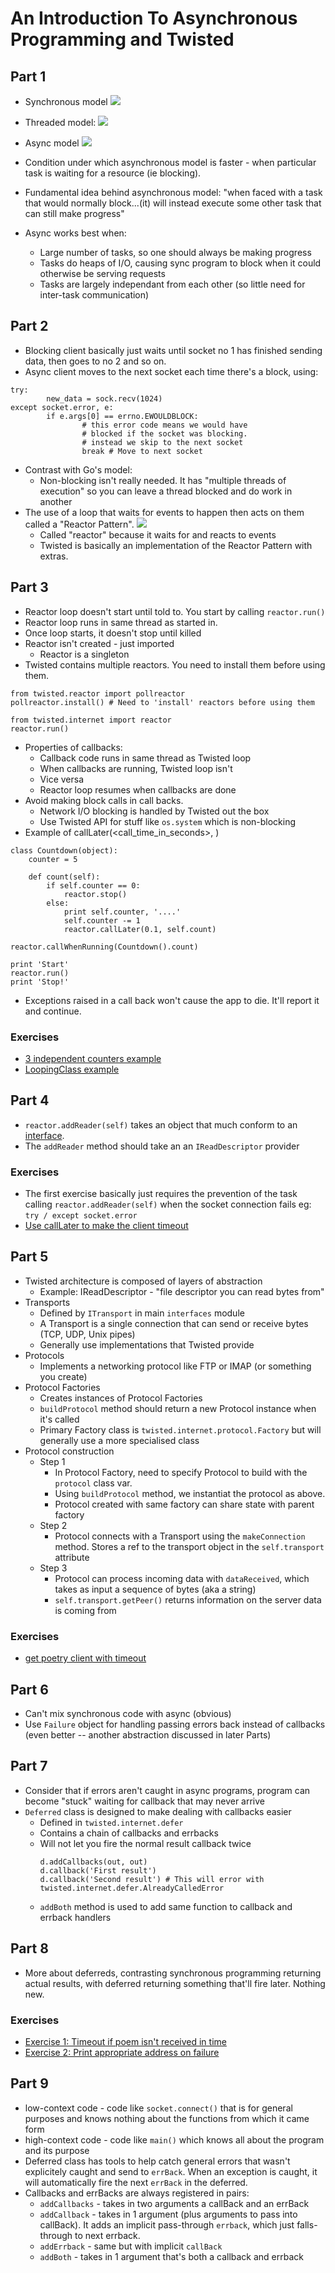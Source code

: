 # An Introduction To Asynchronous Programming and Twisted

## Part 1

* Synchronous model
	<img src="./images/synchronous-model.png"></img>
* Threaded model:
	<img src="./images/threaded-model.png"></img>
* Async model
	<img src="./images/async-model.png"></img>

* Condition under which asynchronous model is faster - when particular task is waiting for a resource (ie blocking).
* Fundamental idea behind asynchronous model: "when faced with a task that would normally block...(it) will instead execute some other task that can still make progress"
* Async works best when:
    * Large number of tasks, so one should always be making progress
    * Tasks do heaps of I/O, causing sync program to block when it could otherwise be serving requests
    * Tasks are largely independant from each other (so little need for inter-task communication)

## Part 2

* Blocking client basically just waits until socket no 1 has finished sending data, then goes to no 2 and so on.
* Async client moves to the next socket each time there's a block, using:

```
try:
		new_data = sock.recv(1024)
except socket.error, e:
		if e.args[0] == errno.EWOULDBLOCK:
				# this error code means we would have
				# blocked if the socket was blocking.
				# instead we skip to the next socket
				break # Move to next socket
```

* Contrast with Go's model:
    * Non-blocking isn't really needed. It has "multiple threads of execution" so you can leave a thread blocked and do work in another
* The use of a loop that waits for events to happen then acts on them called a "Reactor Pattern".
<img src="./images/reactor-pattern.png"></img>
    * Called "reactor" because it waits for and reacts to events
    * Twisted is basically an implementation of the Reactor Pattern with extras.

## Part 3

* Reactor loop doesn't start until told to. You start by calling ```reactor.run()```
* Reactor loop runs in same thread as started in.
* Once loop starts, it doesn't stop until killed
* Reactor isn't created - just imported
    * Reactor is a singleton
* Twisted contains multiple reactors. You need to install them before using them.
```
from twisted.reactor import pollreactor
pollreactor.install() # Need to 'install' reactors before using them

from twisted.internet import reactor
reactor.run()
```
* Properties of callbacks:
    * Callback code runs in same thread as Twisted loop
    * When callbacks are running, Twisted loop isn't
    * Vice versa
    * Reactor loop resumes when callbacks are done 
* Avoid making block calls in call backs.
    * Network I/O blocking is handled by Twisted out the box
    * Use Twisted API for stuff like ```os.system``` which is non-blocking
* Example of callLater(<call_time_in_seconds>, <method>)
```
class Countdown(object):
    counter = 5

    def count(self):
        if self.counter == 0:
            reactor.stop()
        else:
            print self.counter, '....'
            self.counter -= 1
            reactor.callLater(0.1, self.count)

reactor.callWhenRunning(Countdown().count)

print 'Start'
reactor.run()
print 'Stop!'
```
* Exceptions raised in a call back won't cause the app to die. It'll report it and continue.

### Exercises

* [3 independent counters example](./exercises/part_3_ex_1.py)
* [LoopingClass example](./exercises/part_3_ex_2.py)

## Part 4

* ```reactor.addReader(self)``` takes an object that much conform to an [interface](http://twistedmatrix.com/trac/browser/tags/releases/twisted-8.2.0/twisted/internet/interfaces.py).
* The ```addReader``` method should take an an ```IReadDescriptor``` provider

### Exercises

* The first exercise basically just requires the prevention of the task calling ```reactor.addReader(self)``` when the socket connection fails eg: ```try / except socket.error```
* [Use callLater to make the client timeout](./exercises/part_4_ex_2.py) 

## Part 5

* Twisted architecture is composed of layers of abstraction
	* Example: IReadDescriptor - "file descriptor you can read bytes from"
* Transports
	* Defined by ```ITransport``` in main ```interfaces``` module
	* A Transport is a single connection that can send or receive bytes (TCP, UDP, Unix pipes)
	* Generally use implementations that Twisted provide
* Protocols
	* Implements a networking protocol like FTP or IMAP (or something you create)
* Protocol Factories
	* Creates instances of Protocol Factories
	* ```buildProtocol``` method should return a new Protocol instance when it's called
	* Primary Factory class is ```twisted.internet.protocol.Factory``` but will generally use a more specialised class
* Protocol construction
	* Step 1
		* In Protocol Factory, need to specify Protocol to build with the ```protocol``` class var.
		* Using ```buildProtocol``` method, we instantiat the protocol as above.
		* Protocol created with same factory can share state with parent factory
	* Step 2
		* Protocol connects with a Transport using the ```makeConnection``` method. Stores a ref to the transport object in the ```self.transport``` attribute
	* Step 3
		* Protocol can process incoming data with ```dataReceived```, which takes as input a sequence of bytes (aka a string)
		* ```self.transport.getPeer()``` returns information on the server data is coming from

### Exercises

* [get poetry client with timeout](./exercises/part_5_ex_1.py)

## Part 6

* Can't mix synchronous code with async (obvious)
* Use ```Failure``` object for handling passing errors back instead of callbacks (even better -- another abstraction discussed in later Parts)

## Part 7

* Consider that if errors aren't caught in async programs, program can become "stuck" waiting for callback that may never arrive
* ```Deferred``` class is designed to make dealing with callbacks easier
  * Defined in ```twisted.internet.defer```
  * Contains a chain of callbacks and errbacks
  * Will not let you fire the normal result callback twice
    ```
    d.addCallbacks(out, out)
    d.callback('First result')
    d.callback('Second result') # This will error with twisted.internet.defer.AlreadyCalledError
    ```
  * ```addBoth``` method is used to add same function to callback and errback handlers

## Part 8

* More about deferreds, contrasting synchronous programming returning actual results, with deferred returning something that'll fire later. Nothing new.

### Exercises

* [Exercise 1: Timeout if poem isn't received in time](./exercises/part_8_ex_1.py)
* [Exercise 2: Print appropriate address on failure](./exercises/part_8_ex_2.py)

## Part 9

* low-context code - code like `socket.connect()` that is for general purposes and knows nothing about the functions from which it came form
* high-context code - code like `main()` which knows all about the program and its purpose
* Deferred class has tools to help catch general errors that wasn't explicitely caught and send to `errBack`. When an exception is caught, it will automatically fire the next `errBack` in the deferred.
* Callbacks and errBacks are always registered in pairs:
   * `addCallbacks` - takes in two arguments a callBack and an errBack
   * `addCallback` - takes in 1 argument (plus arguments to pass into callBack). It adds an implicit pass-through `errback`, which just falls-through to next errback.
   * `addErrback` - same but with implicit `callBack`
   * `addBoth` - takes in 1 argument that's both a callback and errback
